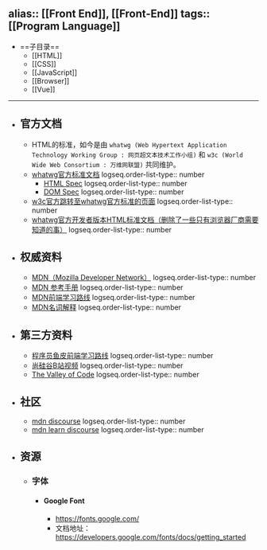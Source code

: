 alias::  [[Front End]], [[Front-End]]
tags:: [[Program Language]] 
---

- ==子目录==
	- [[HTML]]
	- [[CSS]]
	- [[JavaScript]]
	- [[Browser]]
	- [[Vue]]
- ---
- ## 官方文档
	- HTML的标准，如今是由 `whatwg (Web Hypertext Application Technology Working Group : 网页超文本技术工作小组)` 和 `w3c (World Wide Web Consortium : 万维网联盟)` 共同维护。
	- [whatwg官方标准文档](https://spec.whatwg.org/)
	  logseq.order-list-type:: number
		- [HTML Spec](https://html.spec.whatwg.org/multipage/ )
		  logseq.order-list-type:: number
		- [DOM Spec](https://dom.spec.whatwg.org/)
		  logseq.order-list-type:: number
	- [w3c官方跳转至whatwg官方标准的页面](https://www.w3.org/html/)
	  logseq.order-list-type:: number
	- [whatwg官方开发者版本HTML标准文档（删除了一些只有浏览器厂商需要知道的事）](https://html.spec.whatwg.org/dev/)
	  logseq.order-list-type:: number
- ## 权威资料
	- [MDN（Mozilla Developer Network）](https://developer.mozilla.org/en-US/)
	  logseq.order-list-type:: number
	- [MDN 参考手册](https://developer.mozilla.org/en-US/docs/Web)
	  logseq.order-list-type:: number
	- [MDN前端学习路线](https://developer.mozilla.org/en-US/docs/Learn/Front-end_web_developer)
	  logseq.order-list-type:: number
	- [MDN名词解释](https://developer.mozilla.org/en-US/docs/Glossary)
	  logseq.order-list-type:: number
- ## 第三方资料
	- [程序员鱼皮前端学习路线](https://mp.weixin.qq.com/s/HbzLEt6NOP9Is9F3GOnbUQ)
	  logseq.order-list-type:: number
	- [尚硅谷B站视频](https://www.bilibili.com/video/BV1XJ411X7Ud)
	  logseq.order-list-type:: number
	- [The Valley of Code](https://thevalleyofcode.com/#html-and-css)
	  logseq.order-list-type:: number
- ## 社区
	- [mdn discourse](https://discourse.mozilla.org/c/mdn/236)
	  logseq.order-list-type:: number
	- [mdn learn discourse](https://discourse.mozilla.org/c/mdn/learn/250)
	  logseq.order-list-type:: number
- ## 资源
	- ### 字体
		- #### Google Font
			- https://fonts.google.com/
			- 文档地址：https://developers.google.com/fonts/docs/getting_started